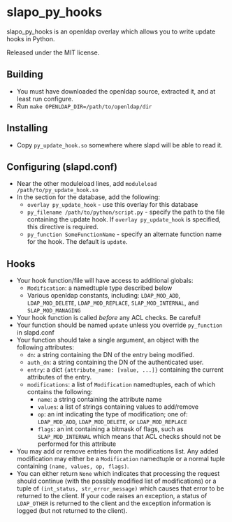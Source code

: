 # slapo\_py\_hooks

slapo\_py\_hooks is an openldap overlay which allows you to write update hooks
in Python.

Released under the MIT license.

## Building

- You must have downloaded the openldap source, extracted it, and at least run
  configure.
- Run `make OPENLDAP_DIR=/path/to/openldap/dir`

## Installing

- Copy `py_update_hook.so` somewhere where slapd will be able to read it.

## Configuring (slapd.conf)

- Near the other moduleload lines, add `moduleload /path/to/py_update_hook.so`
- In the section for the database, add the following:
  - `overlay py_update_hook` - use this overlay for this database
  - `py_filename /path/to/python/script.py` - specify the path to the file
    containing the update hook. If `overlay py_update_hook` is specified, this
    directive is required.
  - `py_function SomeFunctionName` - specify an alternate function name for
    the hook. The default is `update`.

## Hooks

- Your hook function/file will have access to additional globals:
  - `Modification`: a namedtuple type described below
  - Various openldap constants, including: `LDAP_MOD_ADD`, `LDAP_MOD_DELETE`,
    `LDAP_MOD_REPLACE`, `SLAP_MOD_INTERNAL`, and `SLAP_MOD_MANAGING`
- Your hook function is called *before* any ACL checks. Be careful!
- Your function should be named `update` unless you override `py_function` in
  slapd.conf
- Your function should take a single argument, an object with the following
  attributes:
    - `dn`: a string containing the DN of the entry being modified.
    - `auth_dn`: a string containing the DN of the authenticated user.
    - `entry`: a dict `{attribute_name: [value, ...]}` containing the current
       attributes of the entry.
    - `modifications`: a list of `Modification` namedtuples, each of which contains
       the following:
        - `name`: a string containing the attribute name
        - `values`: a list of strings containing values to add/remove
        - `op`: an int indicating the type of modification; one of:
          `LDAP_MOD_ADD`, `LDAP_MOD_DELETE`, or `LDAP_MOD_REPLACE`
        - `flags`: an int containing a bitmask of flags, such as `SLAP_MOD_INTERNAL`
          which means that ACL checks should not be performed for this attribute
- You may add or remove entries from the modifications list. Any added
  modification may either be a `Modification` namedtuple or a normal tuple
  containing `(name, values, op, flags)`.
- You can either return `None` which indicates that processing the request
  should continue (with the possibly modified list of modifications) or a
  tuple of `(int_status, str_error_message)` which causes that error to be
  returned to the client. If your code raises an exception, a status of
  `LDAP_OTHER` is returned to the client and the exception information is logged
  (but not returned to the client).
